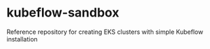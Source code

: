 # kubeflow-sandbox

Reference repository for creating EKS clusters with simple Kubeflow installation